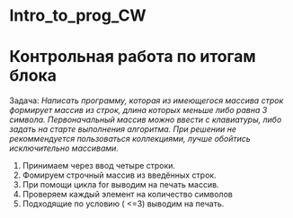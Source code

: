 # Intro_to_prog_CW
# Контрольная работа по итогам блока #
Задача: *Написать программу, которая из имеющегося массива строк формирует массив из строк, 
длина которых меньше либо равна 3 символа. Первоначальный массив можно ввести с клавиатуры,
либо задать на старте выполнения алгоритма. При решении не рекоммендуется пользоваться коллекциями, 
лучше обойтись исключительно массивами.*

1. Принимаем через ввод четыре строки.
2. Фомируем строчный массив из введённых строк.
2. При помощи цикла for выводим на печать массив.
3. Проверяем каждый элемент на количество символов
4. Подходящие по условию ( <=3) выводим на печать.
